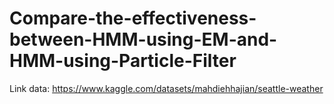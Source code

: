 # Compare-the-effectiveness-between-HMM-using-EM-and-HMM-using-Particle-Filter
Link data: https://www.kaggle.com/datasets/mahdiehhajian/seattle-weather 
